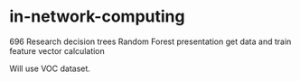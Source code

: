 # in-network-computing
696 Research
decision trees
Random Forest
presentation
get data and train
feature vector calculation


Will use VOC dataset.
